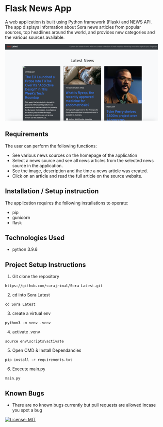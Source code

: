 # Flask News App
A web application is built using Python framework (Flask) and NEWS API. The app displays information about Sora news articles from popular sources, top headlines around the world, and provides new categories and the various sources available.

![](https://github.com/surajrimal/Sora-Latest/blob/main/app/static/assets/img/screenshot.PNG)

## Requirements
The user can perform the following functions:

- See various news sources on the homepage of the application
- Select a news source and see all news articles from the selected news source in the application.
- See the image, description and the time a news article was created.
- Click on an article and read the full article on the source website.

## Installation / Setup instruction
The application requires the following installations to operate:
- pip
- gunicorn
- flask

## Technologies Used
- python 3.9.6

## Project Setup Instructions
1) Git clone the repository 
```
https://github.com/surajrimal/Sora-Latest.git
```
2. cd into Sora Latest
```
cd Sora Latest
```
3. create a virtual env
```
python3 -m venv .venv
```
4. activate .venv
```
source env\scripts\activate
```
5. Open CMD & Install Dependancies
```
pip install -r requirements.txt
```
6. Execute main.py
```
main.py
```

## Known Bugs
- There are no known bugs currently but pull requests are allowed incase you spot a bug


[![License: MIT](https://img.shields.io/badge/License-MIT-yellow.svg)](https://opensource.org/licenses/MIT)
